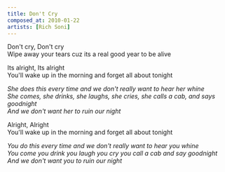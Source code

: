 ```yaml
---
title: Don't Cry
composed_at: 2010-01-22
artists: [Rich Soni]
---
```


Don't cry, Don't cry  
Wipe away your tears cuz its a real good year to be alive  

Its alright, Its alright  
You'll wake up in the morning and forget all about tonight  

*She does this every time and we don't really want to hear her whine*  
*She comes, she drinks, she laughs, she cries, she calls a cab, and says goodnight*  
*And we don't want her to ruin our night*  

Alright, Alright  
You'll wake up in the morning and forget all about tonight  

*You do this every time and we don't really want to hear you whine*  
*You come you drink you laugh you cry you call a cab and say goodnight*  
*And we don't want you to ruin our night*  
